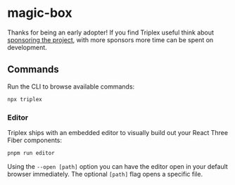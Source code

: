 # magic-box

Thanks for being an early adopter!
If you find Triplex useful think about [sponsoring the project](https://github.com/sponsors/itsdouges),
with more sponsors more time can be spent on development.

## Commands

Run the CLI to browse available commands:

```bash
npx triplex
```

### Editor

Triplex ships with an embedded editor to visually build out your React Three Fiber components:

```bash
pnpm run editor
```

Using the `--open [path]` option you can have the editor open in your default browser immediately.
The optional `[path]` flag opens a specific file.
